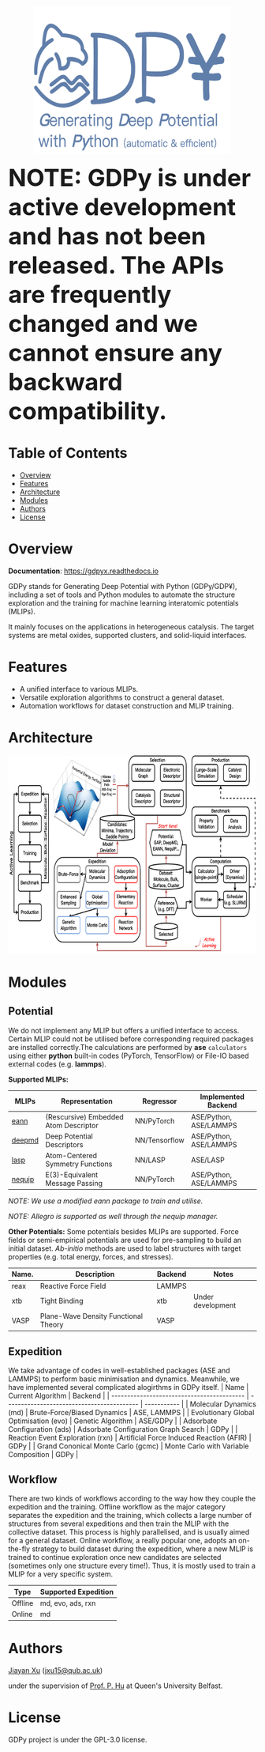 <p align="center">
  <img src="./assets/logo.png" width="400" height="300">
</p>

<font size=36>**NOTE: GDPy is under active development and has not been released. The APIs are frequently changed and we cannot ensure any 
  backward compatibility.**</font>

# Table of Contents

- [Overview](#overview)
- [Features](#features)
- [Architecture](#architecture)
- [Modules](#modules)
- [Authors](#authors)
- [License](#license)

# Overview
**Documentation**: https://gdpyx.readthedocs.io  

GDPy stands for Generating Deep Potential with Python (GDPy/GDP¥), including a set of tools and Python modules to automate the structure exploration and the training for machine learning interatomic potentials (MLIPs).

It mainly focuses on the applications in heterogeneous catalysis. The target systems are metal oxides, supported clusters, and solid-liquid interfaces.

# Features
- A unified interface to various MLIPs.
- Versatile exploration algorithms to construct a general dataset.
- Automation workflows for dataset construction and MLIP training.

# Architecture
<p align="center">
  <img src="./assets/workflow.png" width="740" height="400">
</p>

# Modules

## Potential
We do not implement any MLIP but offers a unified interface to access. Certain MLIP could not be utilised before corresponding required packages are 
installed correctly.The calculations are performed by **ase** ``calculators`` using either **python** built-in codes (PyTorch, TensorFlow) 
or File-IO based external codes (e.g. **lammps**).

**Supported MLIPs:**

| MLIPs                                                | Representation                        | Regressor    | Implemented Backend    |
| ---------------------------------------------------- | ------------------------------------- | ------------ | ---------------------- |
| [eann](https://github.com/zhangylch/EANN)            | (Rescursive) Embedded Atom Descriptor | NN/PyTorch   | ASE/Python, ASE/LAMMPS |
| [deepmd](https://github.com/deepmodeling/deepmd-kit) | Deep Potential Descriptors            | NN/Tensorflow| ASE/Python, ASE/LAMMPS | 
| [lasp](http://www.lasphub.com/#/lasp/laspHome)       | Atom-Centered Symmetry Functions      | NN/LASP      | ASE/LASP               |
| [nequip](https://github.com/mir-group/nequip)        | E(3)-Equivalent Message Passing       | NN/PyTorch   | ASE/Python, ASE/LAMMPS |

*NOTE: We use a modified eann package to train and utilise.*

*NOTE: Allegro is supported as well through the nequip manager.*

**Other Potentials:**
Some potentials besides MLIPs are supported. Force fields or semi-empirical potentials are used for pre-sampling to build an initial dataset. 
*Ab-initio* methods are used to label structures with target properties (e.g. total energy, forces, and stresses).

| Name.       | Description                          | Backend | Notes             |
| ----------- | ------------------------------------ | ------- | ----------------- |
| reax        | Reactive Force Field                 | LAMMPS  | 
| xtb         | Tight Binding                        | xtb     | Under development |
| VASP        | Plane-Wave Density Functional Theory | VASP    |                   |

## Expedition
We take advantage of codes in well-established packages (ASE and LAMMPS) to perform basic minimisation and dynamics. Meanwhile, we have implemented several complicated alogirthms in GDPy itself.
| Name                                       | Current Algorithm                          | Backend     |
| ------------------------------------------ | ------------------------------------------ | ----------- |
| Molecular Dynamics (md)                    | Brute-Force/Biased Dynamics                | ASE, LAMMPS |
| Evolutionary Global Optimisation (evo)     | Genetic Algorithm                          | ASE/GDPy    |
| Adsorbate Configuration (ads)              | Adsorbate Configuration Graph Search       | GDPy        |
| Reaction Event Exploration (rxn)           | Artificial Force Induced Reaction (AFIR)   | GDPy        |
| Grand Cononical Monte Carlo (gcmc)         | Monte Carlo with Variable Composition      | GDPy        |

## Workflow
There are two kinds of workflows according to the way how they couple the expedition and the training. Offline workflow as the major category separates the expedition and the training, which collects a large number of structures from several expeditions and then train the MLIP with the collective dataset. This process is highly parallelised, and is usually aimed for a general dataset. Online workflow, a really popular one, adopts an on-the-fly strategy to build dataset during the expedition, where a new MLIP is trained to continue exploration once new candidates are selected (sometimes only one structure every time!). Thus, it is mostly used to train a MLIP for a very specific system.

| Type    | Supported Expedition |
| ------- | -------------------- |
| Offline | md, evo, ads, rxn    |
| Online  | md                   |

# Authors

[Jiayan Xu](https://scholar.google.com/citations?user=ue5SBQMAAAAJ&hl=en) (jxu15@qub.ac.uk)

under the supervision of [Prof. P. Hu](https://scholar.google.com/citations?user=GNuXfeQAAAAJ&hl=en) at Queen's University Belfast.

# License
GDPy project is under the GPL-3.0 license.
